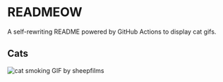 # READMEOW

A self-rewriting README powered by GitHub Actions to display cat gifs.

## Cats

![cat smoking GIF by sheepfilms](https://media2.giphy.com/media/l0ExdMHUDKteztyfe/200.gif?cid=9acd02dayma05sqoe49t4mgb1k9gp644reyj4vw8tomguk8u&ep=v1_gifs_search&rid=200.gif&ct=g)
